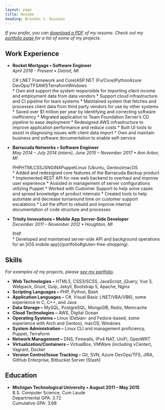 ```yaml
---
layout: page
title: Resume
heading: Brandon J. Dusseau
---
```

_If you prefer, you can [download a PDF](/files/resume.pdf) of my resume. Check out my [portfolio page](/portfolio/)
 for a list of some of my projects._

## Work Experience ##

 * __Rocket Mortgage &bull; Software Engineer__<br>
   _April 2018 - Present &bull; Detroit, MI_
   <div class="tech-container"><span class="project-tech">C# (.NET Framework and Core)</span><span class="project-tech">ASP.NET (Fx/Core)</span><span class="project-tech">Python</span><span class="project-tech">Azure DevOps/TFS</span><span class="project-tech">AWS</span><span class="project-tech">Terraform</span><span class="project-tech">Windows</span></div>
   * Own and support the system responsible for importing client income and employment data from data vendors
   * Support cloud infrastructure and CI pipeline for team systems
   * Maintained system that fetches and processes client data from third party vendors for use by other systems
   * Saved over $1 million per year by identifying and correcting software inefficiency
   * Migrated application to Team Foundation Server’s CD pipeline to ease deployment
   * Redesigned AWS infrastructure to improve application performance and reduce costs
   * Built UI tools to assist in diagnosing issues with client data import
   * Own and maintain business and software documentation to enable self-service

 * __Barracuda Networks &bull; Software Engineer__<br>
   _May 2014 &ndash; July 2014 (intern), June 2015 &ndash; November 2017 &bull; Ann Arbor, MI_
   <div class="tech-container"><span class="project-tech">PHP</span><span class="project-tech">HTML</span><span class="project-tech">CSS</span><span class="project-tech">JS</span><span class="project-tech">NGINX</span><span class="project-tech">Puppet</span><span class="project-tech">Linux (Ubuntu, Gentoo)</span><span class="project-tech">macOS</span></div>
   * Added and redesigned core features of the Barracuda Backup product
   * Implemented REST API for new web backend to overhaul and improve user experience
   * Assisted in management of server configurations utilizing Puppet
   * Worked with Customer Support to help solve cases and spread knowledge of product internals
   * Created tools to help automate and decrease turnaround time on customer support escalations
   * Led the effort to rebuild and improve internal documentation of code structure and processes

 * __Trinity Innovations &bull; Mobile App Server-Side Developer__<br>
   _December 2011 &ndash; November 2012 &bull; Houghton, MI_
   <div class="tech-container"><span class="project-tech">PHP</span></div>
   * Developed and maintained server-side API and background operations for an [iOS mobile app](/portfolio#gluten-free-shopping).

## Skills ##

 _For examples of my projects, please [see my portfolio](/portfolio)._

 * __Web Technologies &ndash;__ HTML5, CSS3/SCSS, JavaScript, jQuery, Vue 3, Webpack, Grunt, Gulp, Jekyll, Bootstrap 5, Apache, Nginx
 * __Scripting Languages &ndash;__ PHP, Python, Bash
 * __Application Languages &ndash;__ C#, Visual Basic (.NET/VBA/VB6), some experience in C, C++, and Java
 * __Data Storage &ndash;__ MySQL, PostgreSQL, MongoDB, Redis, Memcache
 * __Cloud Technologies &ndash;__ AWS, Digital Ocean
 * __Operating Systems &ndash;__ Linux (Debian- and Fedora-based, some experience with Arch and Gentoo), macOS, Windows
 * __System Administration &ndash;__ Linux CLI and management proficiency, Puppet, Terraform
 * __Network Management &ndash;__ DNS, Firewalls, IPv4 NAT, UniFi, OpenWRT
 * __Virtualization/Containers &ndash;__ VirtualBox, VMWare (including vCenter), Vagrant, Docker
 * __Version Control/Issue Tracking &ndash;__ Git, SVN, Azure DevOps/TFS, JIRA, GitHub Enterprise, Bitbucket Server (Stash)

## Education ##

 * __Michigan Technological University &bull; August 2011 &ndash; May 2015__<br>
   B.S. Computer Science, Cum Laude<br>
	 Departmental GPA: 3.72<br>
	 Cumulative GPA: 3.68
